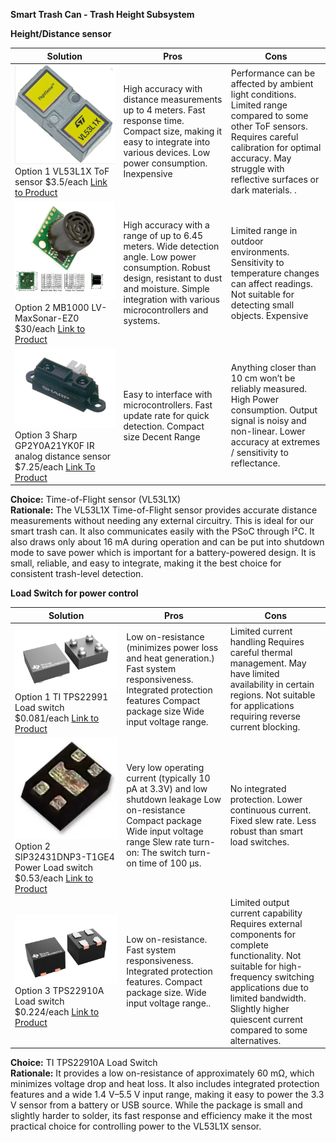 **Smart Trash Can \- Trash Height Subsystem**

**Height/Distance sensor**

| Solution | Pros  | Cons |
| ----- | ----- | ----- |
| **![](image3.png)** Option 1 VL53L1X ToF sensor $3.5/each [Link to Product](https://www.futureelectronics.com/p/semiconductors--analog--sensors--time-off-flight-sensors/vl53l1cxv0fy-1-stmicroelectronics-3100441) | High accuracy with distance measurements up to 4 meters. Fast response time. Compact size, making it easy to integrate into various devices. Low power consumption. Inexpensive | Performance can be affected by ambient light conditions. Limited range compared to some other ToF sensors. Requires careful calibration for optimal accuracy. May struggle with reflective surfaces or dark materials. . |
| **![](image6.png)** Option 2 MB1000 LV-MaxSonar-EZ0 $30/each [Link to Product](https://maxbotix.com/products/ultrasonic_sensors_mb1000) | High accuracy with a range of up to 6.45 meters. Wide detection angle. Low power consumption. Robust design, resistant to dust and moisture. Simple integration with various microcontrollers and systems. | Limited range in outdoor environments. Sensitivity to temperature changes can affect readings. Not suitable for detecting small objects. Expensive |
| **![](image4.png)** Option 3 Sharp GP2Y0A21YK0F IR analog distance sensor $7.25/each [Link To Product](https://www.jameco.com/z/GP2Y0A21YK0F-Sharp-Electronic-Components-Sharp-IR-Distance-Sensor-GP2Y0A21YK0F-_2150256.html?CID=digipart) | Easy to interface with microcontrollers. Fast update rate for quick detection. Compact size Decent Range | Anything closer than 10 cm won’t be reliably measured. High Power consumption. Output signal is noisy and non-linear. Lower accuracy at extremes / sensitivity to reflectance.  |

**Choice:** Time-of-Flight sensor (VL53L1X)  
**Rationale:** The VL53L1X Time-of-Flight sensor provides accurate distance measurements without needing any external circuitry. This is ideal for our smart trash can. It also communicates easily with the PSoC through I²C. It also draws only about 16 mA during operation and can be put into shutdown mode to save power which is important for a battery-powered design. It is small, reliable, and easy to integrate, making it the best choice for consistent trash-level detection.

**Load Switch for power control**

| Solution | Pros | Cons |
| ----- | ----- | ----- |
| **![](image2.png)** Option 1 TI TPS22991 Load switch $0.081/each [Link to Product](https://www.ti.com/product/TPS22991/part-details/PTPS22991BRAAR) | Low on-resistance (minimizes power loss and heat generation.) Fast system responsiveness. Integrated protection features  Compact package size  Wide input voltage range. | Limited current handling Requires careful thermal management. May have limited availability in certain regions. Not suitable for applications requiring reverse current blocking. |
| **![](image5.png)** Option 2 SIP32431DNP3-T1GE4 Power Load switch $0.53/each [Link to Product](https://www.newark.com/vishay/sip32431dnp3-t1ge4/power-load-switch-high-side-tdfn/dp/61AC1925?CMP=KNC-BUSA-GEN-NEW-SKU-Optmyzr-Semis-IC&msclkid=f69a3dd9c9d118ba558d552b22f67f25) | Very low operating current (typically 10 pA at 3.3V) and low shutdown leakage  Low on-resistance Compact package Wide input voltage range Slew rate turn-on: The switch turn-on time of 100 μs.  | No integrated protection. Lower continuous current. Fixed slew rate. Less robust than smart load switches. |
| **![](image1.png)** Option 3 TPS22910A Load switch $0.224/each [Link to Product](https://www.ti.com/product/TPS22910A/part-details/TPS22910AYZVR) | Low on-resistance. Fast system responsiveness. Integrated protection features. Compact package size. Wide input voltage range.. | Limited output current capability Requires external components for complete functionality. Not suitable for high-frequency switching applications due to limited bandwidth. Slightly higher quiescent current compared to some alternatives.  |

**Choice:** TI TPS22910A Load Switch  
**Rationale:** It provides a low on-resistance of approximately 60 mΩ, which minimizes voltage drop and heat loss. It also includes integrated protection features and a wide 1.4 V–5.5 V input range, making it easy to power the 3.3 V sensor from a battery or USB source. While the package is small and slightly harder to solder, its fast response and efficiency make it the most practical choice for controlling power to the VL53L1X sensor.

